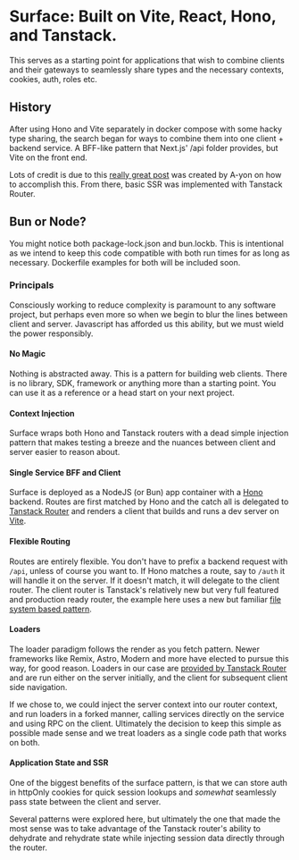 # Surface: Built on Vite, React, Hono, and Tanstack.

This serves as a starting point for applications that wish to combine clients and their gateways to seamlessly share types and the necessary contexts, cookies, auth, roles etc.

## History

After using Hono and Vite separately in docker compose with some hacky type sharing, the search began for ways to combine them into one client + backend service. A BFF-like pattern that Next.js' /api folder provides, but Vite on the front end.

Lots of credit is due to this [really great post](https://ayon.li/full-stack-development-with-vite-and-hono) was created by A-yon on how to accomplish this. From there, basic SSR was implemented with Tanstack Router.

## Bun or Node?

You might notice both package-lock.json and bun.lockb. This is intentional as we intend to keep this code compatible with both run times for as long as necessary. Dockerfile examples for both will be included soon.

### Principals

Consciously working to reduce complexity is paramount to any software project, but perhaps even more so when we begin to blur the lines between client and server. Javascript has afforded us this ability, but we must wield the power responsibly.

#### No Magic

Nothing is abstracted away. This is a pattern for building web clients. There is no library, SDK, framework or anything more than a starting point. You can use it as a reference or a head start on your next project.

#### Context Injection

Surface wraps both Hono and Tanstack routers with a dead simple injection pattern that makes testing a breeze and the nuances between client and server easier to reason about.

#### Single Service BFF and Client

Surface is deployed as a NodeJS (or Bun) app container with a [Hono](https://hono.dev/) backend. Routes are first matched by Hono and the catch all is delegated to [Tanstack Router](https://tanstack.com/router/latest) and renders a client that builds and runs a dev server on [Vite](https://vitejs.dev/).

#### Flexible Routing

Routes are entirely flexible. You don't have to prefix a backend request with `/api`, unless of course you want to. If Hono matches a route, say to `/auth` it will handle it on the server. If it doesn't match, it will delegate to the client router. The client router is Tanstack's relatively new but very full featured and production ready router, the example here uses a new but familiar [file system based pattern](https://tanstack.com/router/v1/docs/framework/react/guide/file-based-routing).

#### Loaders

The loader paradigm follows the render as you fetch pattern. Newer frameworks like Remix, Astro, Modern and more have elected to pursue this way, for good reason. Loaders in our case are [provided by Tanstack Router](https://tanstack.com/router/v1/docs/framework/react/guide/data-loading) and are run either on the server initially, and the client for subsequent client side navigation.

If we chose to, we could inject the server context into our router context, and run loaders in a forked manner, calling services directly on the service and using RPC on the client. Ultimately the decision to keep this simple as possible made sense and we treat loaders as a single code path that works on both.

#### Application State and SSR

One of the biggest benefits of the surface pattern, is that we can store auth in httpOnly cookies for quick session lookups and _somewhat_ seamlessly pass state between the client and server.

Several patterns were explored here, but ultimately the one that made the most sense was to take advantage of the Tanstack router's ability to dehydrate and rehydrate state while injecting session data directly through the router.
